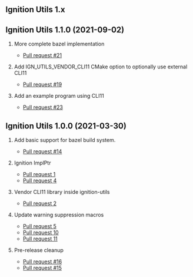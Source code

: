 ## Ignition Utils 1.x

## Ignition Utils 1.1.0 (2021-09-02)

1. More complete bazel implementation
    * [Pull request #21](https://github.com/ignitionrobotics/ign-utils/pull/21)

1. Add IGN_UTILS_VENDOR_CLI11 CMake option to optionally use external CLI11
    * [Pull request #19](https://github.com/ignitionrobotics/ign-utils/pull/19)

1. Add an example program using CLI11
    * [Pull request #23](https://github.com/ignitionrobotics/ign-utils/pull/23)

## Ignition Utils 1.0.0 (2021-03-30)

1. Add basic support for bazel build system.
    * [Pull request #14](https://github.com/ignitionrobotics/ign-utils/pull/14)

1. Ignition ImplPtr
    * [Pull request 1](https://github.com/ignitionrobotics/ign-utils/pull/1)
    * [Pull request 4](https://github.com/ignitionrobotics/ign-utils/pull/4)

1. Vendor CLI11 library inside ignition-utils
    * [Pull request 2](https://github.com/ignitionrobotics/ign-utils/pull/2)

1. Update warning suppression macros
    * [Pull request 5](https://github.com/ignitionrobotics/ign-utils/pull/5)
    * [Pull request 10](https://github.com/ignitionrobotics/ign-utils/pull/10)
    * [Pull request 11](https://github.com/ignitionrobotics/ign-utils/pull/11)

1. Pre-release cleanup
    * [Pull request #16](https://github.com/ignitionrobotics/ign-utils/pull/16)
    * [Pull request #15](https://github.com/ignitionrobotics/ign-utils/pull/15)

